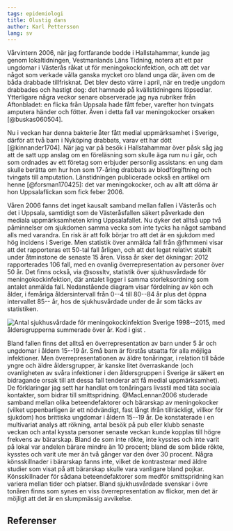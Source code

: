 ```yaml
---
tags: epidemiologi
title: Olustig dans 
author: Karl Pettersson
lang: sv
---
```


Vårvintern 2006, när jag fortfarande bodde i Hallstahammar, kunde jag genom
lokaltidningen, Vestmanlands Läns Tidning, notera att ett par ungdomar i
Västerås råkat ut för meningokockinfektion, och att det var något som verkade
vålla ganska mycket oro bland unga där, även om de båda drabbade tillfrisknat. Det
blev desto värre i april, när en tredje ungdom drabbades och hastigt dog: det
hamnade på kvällstidningens löpsedlar. Ytterligare några veckor senare
observerade jag nya rubriker från Aftonbladet: en flicka från Uppsala hade fått
feber, varefter hon tvingats amputera händer och fötter. Även i detta fall var
meningokocker orsaken [@buskas060504].

Nu i veckan har denna bakterie åter fått medial uppmärksamhet i Sverige, därför
att två barn i Nyköping drabbats, varav ett har dött [@kinnander1704]. När jag
var på besök i Hallstahammar över påsk såg jag att de satt upp anslag om en
föreläsning som skulle äga rum nu i går, och som ordnades av ett företag som
erbjuder personlig assistans: en ung dam skulle berätta om hur hon som 17-åring
drabbats av blodförgiftning och tvingats till amputation. Länstidningen
publicerade också en artikel om henne [@forsman170425]: det var meningokocker,
och av allt att döma är hon Uppsalaflickan som fick feber 2006.

Våren 2006 fanns det inget kausalt samband mellan fallen i Västerås och det i
Uppsala, samtidigt som de Västeråsfallen säkert påverkade den mediala
uppmärksamheten kring Uppsalafallet. Nu dyker det alltså upp två påminnelser om
sjukdomen samma vecka som inte tycks ha något samband alls med varandra. En
risk är att folk börjar tro att det är en sjukdom med hög incidens i Sverige.
Men statistik över anmälda fall från @fhmmeni visar att det rapporteras ett
50-tal fall årligen, och att det legat relativt stabilt under åtminstone de
senaste 15 åren. Vissa år sker det ökningar: 2012 rapporterades 106 fall, med
en ovanlig överrepresentation av personer över 50 år. Det finns också, via
@sossltv, statistik över sjukhusvårdade för meningokockinfektion, där antalet
ligger i samma storleksordning som antalet anmälda fall. Nedanstående diagram visar
fördelning av kön och ålder, i femåriga åldersintervall från 0--4 till 80--84
år plus det öppna intervallet 85-- år, hos de sjukhusvårdade under de år som täcks av
statistiken.

![Antal sjukhusvårdade för meningokockinfektion Sverige 1998--2015, med
åldersgrupperna summerade över år. Kod i 
[gist](https://gist.github.com/klpn/8f03c091aeda804c3a05924dbf02e3f6)
.](../images/Sv9815MeniSjukh.svg)

Bland fallen finns det alltså en överrepresentation av barn under 5 år och
ungdomar i åldern 15--19 år. Små barn är förstås utsatta för alla möjliga
infektioner. Men överrepresentationen av äldre tonåringar, i relation till både
yngre och äldre åldersgrupper, är kanske litet överraskande (och ovanligheten
av svåra infektioner i den åldersgruppen i Sverige är säkert en bidragande
orsak till att dessa fall tenderar att få medial uppmärksamhet). De
förklaringar jag sett har handlat om tonåringars livsstil med täta sociala
kontakter, som bidrar till smittspridning. @MacLennan2006 studerade samband
mellan olika beteendefaktorer och bärarskap av meningokocker (vilket
uppenbarligen är ett nödvändigt, fast långt ifrån tillräckligt, villkor för
sjukdom) hos brittiska ungdomar i åldern 15--19 år. De konstaterade i en
multivariat analys att rökning, antal besök på pub eller klubb senaste veckan
och antal kyssta personer senaste veckan kunde kopplas till högre frekvens av
bärarskap. Bland de som inte rökte, inte kysstes och inte varit på lokal var
andelen bärare mindre än 10 procent; bland de som både rökte, kysstes och varit
ute mer än två gånger var den över 30 procent. Några könsskillnader i bärarskap
fanns inte, vilket de kontrasterar med äldre studier som visat på att bärarskap
skulle vara vanligare bland pojkar. Könsskillnader för sådana beteendefaktorer
som medför smittspridning kan variera mellan tider och platser. Bland
sjukhusvårdade svenskar i övre tonåren finns som synes en viss
överrepresentation av flickor, men det är möjligt att det är en slumpmässig
avvikelse.

## Referenser
